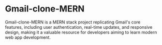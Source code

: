 # Gmail-clone-MERN
Gmail-clone-MERN is a MERN stack project replicating Gmail's core features, including user authentication, real-time updates, and responsive design, making it a valuable resource for developers aiming to learn modern web app development.
